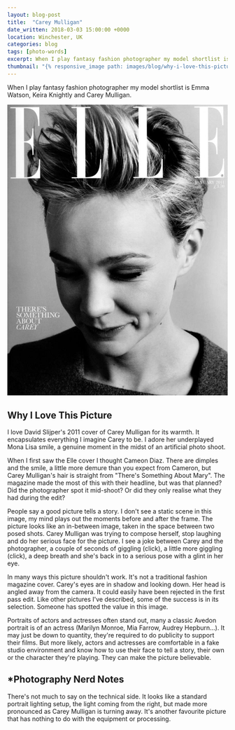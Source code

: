 ```yaml
---
layout: blog-post
title:  "Carey Mulligan"
date_written: 2018-03-03 15:00:00 +0000
location: Winchester, UK
categories: blog
tags: [photo-words]
excerpt: When I play fantasy fashion photographer my model shortlist is Emma Watson, Keira Knightly and Carey Mulligan.
thumbnail: "{% responsive_image path: images/blog/why-i-love-this-picture/carey-mulligan.jpg class: wide %}"
---
```

When I play fantasy fashion photographer my model shortlist is Emma Watson, Keira Knightly and Carey Mulligan.

![Photographer: David Slijper, Model: Carey Mulligan.](/images/blog/why-i-love-this-picture/carey-mulligan.jpg "Photographer: David Slijper, Model: Carey Mulligan.")

## Why I Love This Picture
I love David Slijper's 2011 cover of Carey Mulligan for its warmth. It encapsulates everything I imagine Carey to be. I adore her underplayed Mona Lisa smile, a genuine moment in the midst of an artificial photo shoot.

When I first saw the Elle cover I thought Cameon Diaz. There are dimples and the smile, a little more demure than you expect from Cameron, but Carey Mulligan's hair is straight from "There's Something About Mary". The magazine made the most of this with their headline, but was that planned? Did the photographer spot it mid-shoot? Or did they only realise what they had during the edit?

People say a good picture tells a story. I don't see a static scene in this image, my mind plays out the moments before and after the frame. The picture looks like an in-between image, taken in the space between two posed shots. Carey Mulligan was trying to compose herself, stop laughing and do her serious face for the picture. I see a joke between Carey and the photographer, a couple of seconds of giggling (click), a little more giggling (click), a deep breath and she's back in to a serious pose with a glint in her eye.

In many ways this picture shouldn't work. It's not a traditional fashion magazine cover. Carey's eyes are in shadow and looking down. Her head is angled away from the camera. It could easily have been rejected in the first pass edit. Like other pictures I've described, some of the success is in its selection. Someone has spotted the value in this image.

Portraits of actors and actresses often stand out, many a classic Avedon portrait is of an actress (Marilyn Monroe, Mia Farrow, Audrey Hepburn...). It may just be down to quantity, they're required to do publicity to support their  films. But more likely, actors and actresses are comfortable in a fake studio environment and know how to use their face to tell a story, their own or the character they're playing. They can make the picture believable.

## \*Photography Nerd Notes
There's not much to say on the technical side. It looks like a standard portrait lighting setup, the light coming from the right, but made more pronounced as Carey Mulligan is turning away. It's another favourite picture that has nothing to do with the equipment or processing.

